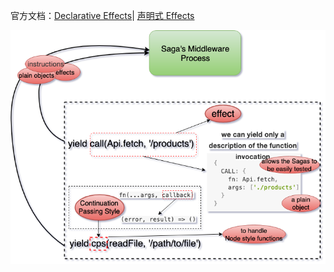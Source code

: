 官方文档：[Declarative Effects](https://redux-saga.js.org/docs/basics/DeclarativeEffects.html)|
[声明式 Effects](https://redux-saga-in-chinese.js.org/docs/basics/DeclarativeEffects.html)

![2.2-declarative-effects](./images/2.2-declarative-effects.png)